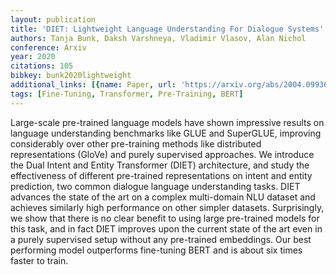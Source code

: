 ```yaml
---
layout: publication
title: 'DIET: Lightweight Language Understanding For Dialogue Systems'
authors: Tanja Bunk, Daksh Varshneya, Vladimir Vlasov, Alan Nichol
conference: Arxiv
year: 2020
citations: 105
bibkey: bunk2020lightweight
additional_links: [{name: Paper, url: 'https://arxiv.org/abs/2004.09936'}]
tags: [Fine-Tuning, Transformer, Pre-Training, BERT]
---
```

Large-scale pre-trained language models have shown impressive results on
language understanding benchmarks like GLUE and SuperGLUE, improving
considerably over other pre-training methods like distributed representations
(GloVe) and purely supervised approaches. We introduce the Dual Intent and
Entity Transformer (DIET) architecture, and study the effectiveness of
different pre-trained representations on intent and entity prediction, two
common dialogue language understanding tasks. DIET advances the state of the
art on a complex multi-domain NLU dataset and achieves similarly high
performance on other simpler datasets. Surprisingly, we show that there is no
clear benefit to using large pre-trained models for this task, and in fact DIET
improves upon the current state of the art even in a purely supervised setup
without any pre-trained embeddings. Our best performing model outperforms
fine-tuning BERT and is about six times faster to train.
